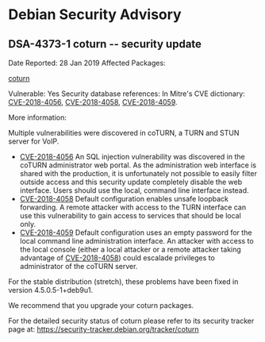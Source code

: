 
Debian Security Advisory
========================


DSA-4373-1 coturn -- security update
------------------------------------



Date Reported:
28 Jan 2019
Affected Packages:

[coturn](https://packages.debian.org/src:coturn)

Vulnerable:
Yes
Security database references:
In Mitre's CVE dictionary: [CVE-2018-4056](https://security-tracker.debian.org/tracker/CVE-2018-4056), [CVE-2018-4058](https://security-tracker.debian.org/tracker/CVE-2018-4058), [CVE-2018-4059](https://security-tracker.debian.org/tracker/CVE-2018-4059).  

More information:

Multiple vulnerabilities were discovered in coTURN, a TURN and STUN server for
VoIP.


* [CVE-2018-4056](https://security-tracker.debian.org/tracker/CVE-2018-4056)
An SQL injection vulnerability was discovered in the coTURN administrator
 web portal. As the administration web interface is shared with the
 production, it is unfortunately not possible to easily filter outside
 access and this security update completely disable the web interface. Users
 should use the local, command line interface instead.
* [CVE-2018-4058](https://security-tracker.debian.org/tracker/CVE-2018-4058)
Default configuration enables unsafe loopback forwarding. A remote attacker
 with access to the TURN interface can use this vulnerability to gain access
 to services that should be local only.
* [CVE-2018-4059](https://security-tracker.debian.org/tracker/CVE-2018-4059)
Default configuration uses an empty password for the local command line
 administration interface. An attacker with access to the local console
 (either a local attacker or a remote attacker taking advantage of
 [CVE-2018-4058](https://security-tracker.debian.org/tracker/CVE-2018-4058))
 could escalade privileges to administrator of the coTURN
 server.


For the stable distribution (stretch), these problems have been fixed in
version 4.5.0.5-1+deb9u1.


We recommend that you upgrade your coturn packages.


For the detailed security status of coturn please refer to
its security tracker page at:
<https://security-tracker.debian.org/tracker/coturn>





